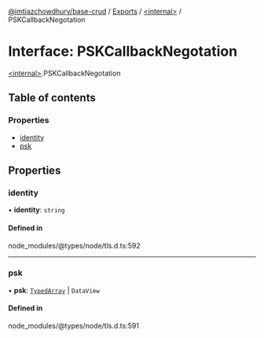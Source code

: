 [@imtiazchowdhury/base-crud](../README.md) / [Exports](../modules.md) / [\<internal\>](../modules/internal_.md) / PSKCallbackNegotation

# Interface: PSKCallbackNegotation

[\<internal\>](../modules/internal_.md).PSKCallbackNegotation

## Table of contents

### Properties

- [identity](internal_.PSKCallbackNegotation.md#identity)
- [psk](internal_.PSKCallbackNegotation.md#psk)

## Properties

### identity

• **identity**: `string`

#### Defined in

node_modules/@types/node/tls.d.ts:592

___

### psk

• **psk**: [`TypedArray`](../modules/internal_.md#typedarray) \| `DataView`

#### Defined in

node_modules/@types/node/tls.d.ts:591
